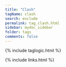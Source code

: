 ```yaml
---
title: "Clash"
tagName: clash
search: exclude
permalink: tag_clash.html
sidebar: mydoc_sidebar
folder: tags
comments: false
---
```

{% include taglogic.html %}

{% include links.html %}
